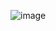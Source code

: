![image](https://user-images.githubusercontent.com/102215701/205679578-9eac0455-ffa1-40b8-a717-331459572bf3.png)


